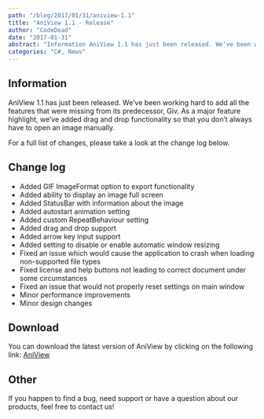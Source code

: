 ```yaml
---
path: "/blog/2017/01/31/aniview-1.1"
title: "AniView 1.1 - Release"
author: "CodeDead"
date: "2017-01-31"
abstract: "Information AniView 1.1 has just been released. We’ve been working hard to add all the features that were missing from its predecessor, Giv. As a major feature highlight, we’ve added drag and drop functionality so that you don’t always have to open..."
categories: "C#, News"
---
```

## Information

AniView 1.1 has just been released. We’ve been working hard to add all the features that were missing from its predecessor, Giv. As a major feature highlight, we’ve added drag and drop functionality so that you don’t always have to open an image manually.

For a full list of changes, please take a look at the change log below.

## Change log

* Added GIF ImageFormat option to export functionality
* Added ability to display an image full screen
* Added StatusBar with information about the image
* Added autostart animation setting
* Added custom RepeatBehaviour setting
* Added drag and drop support
* Added arrow key input support
* Added setting to disable or enable automatic window resizing
* Fixed an issue which would cause the application to crash when loading non-supported file types
* Fixed license and help buttons not leading to correct document under some circumstances
* Fixed an issue that would not properly reset settings on main window
* Minor performance improvements
* Minor design changes

## Download

You can download the latest version of AniView by clicking on the following link:
<a href="/software/aniview">AniView</a>

## Other

If you happen to find a bug, need support or have a question about our products, feel free to contact us!
